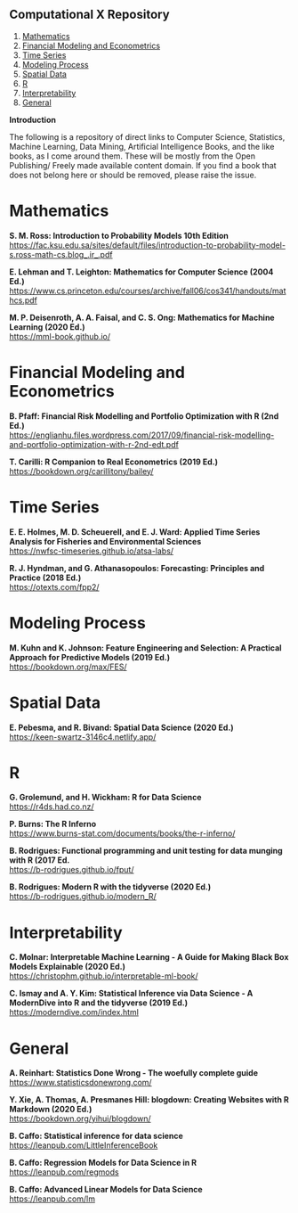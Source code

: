 Computational X Repository
---

<!-- MarkdownTOC autolink="true" autoanchor="true" bracket="round" style="ordered" markdown_preview="github" -->

1. [Mathematics](#mathematics)
1. [Financial Modeling and Econometrics](#financial-modeling-and-econometrics)
1. [Time Series](#time-series)
1. [Modeling Process](#modeling-process)
1. [Spatial Data](#spatial-data)
1. [R](#r)
1. [Interpretability](#interpretability)
1. [General](#general)

<!-- /MarkdownTOC -->

**Introduction**

The following is a repository of direct links to Computer Science, Statistics, Machine Learning, Data Mining, Artificial Intelligence Books, and the like books, as I come around them. These will be mostly from the Open Publishing/ Freely made available content domain. If you find a book that does not belong here or should be removed, please raise the issue.

<a id="mathematics"></a>
# Mathematics

**S. M. Ross: Introduction to Probability Models 10th Edition**  
https://fac.ksu.edu.sa/sites/default/files/introduction-to-probability-model-s.ross-math-cs.blog_.ir_.pdf

**E. Lehman and T. Leighton: Mathematics for Computer Science (2004 Ed.)**  
https://www.cs.princeton.edu/courses/archive/fall06/cos341/handouts/mathcs.pdf

**M. P. Deisenroth, A. A. Faisal, and C. S. Ong: Mathematics for Machine Learning (2020 Ed.)**  
https://mml-book.github.io/

<a id="financial-modeling-and-econometrics"></a>
# Financial Modeling and Econometrics

**B. Pfaff: Financial Risk Modelling and Portfolio Optimization with R (2nd Ed.)**  
https://englianhu.files.wordpress.com/2017/09/financial-risk-modelling-and-portfolio-optimization-with-r-2nd-edt.pdf

**T. Carilli: R Companion to Real Econometrics (2019 Ed.)**  
https://bookdown.org/carillitony/bailey/

<a id="time-series"></a>
# Time Series

**E. E. Holmes, M. D. Scheuerell, and E. J. Ward: Applied Time Series Analysis for Fisheries and Environmental Sciences**  
https://nwfsc-timeseries.github.io/atsa-labs/

**R. J. Hyndman, and G. Athanasopoulos: Forecasting: Principles and Practice (2018 Ed.)**  
https://otexts.com/fpp2/

# Modeling Process

**M. Kuhn and K. Johnson: Feature Engineering and Selection: A Practical Approach for Predictive Models (2019 Ed.)**  
https://bookdown.org/max/FES/

<a id="spatial-data"></a>
# Spatial Data

**E. Pebesma, and R. Bivand: Spatial Data Science (2020 Ed.)**  
https://keen-swartz-3146c4.netlify.app/

<a id="r"></a>
# R

**G. Grolemund, and H. Wickham: R for Data Science**  
https://r4ds.had.co.nz/

**P. Burns: The R Inferno**  
https://www.burns-stat.com/documents/books/the-r-inferno/

**B. Rodrigues: Functional programming and unit testing for data munging with R (2017 Ed.**  
https://b-rodrigues.github.io/fput/

**B. Rodrigues: Modern R with the tidyverse (2020 Ed.)**  
https://b-rodrigues.github.io/modern_R/

<a id="interpretability"></a>
# Interpretability

**C. Molnar: Interpretable Machine Learning - A Guide for Making Black Box Models Explainable (2020 Ed.)**  
https://christophm.github.io/interpretable-ml-book/

**C. Ismay and A. Y. Kim: Statistical Inference via Data Science - A ModernDive into R and the tidyverse (2019 Ed.)**  
https://moderndive.com/index.html

<a id="general"></a>
# General

**A. Reinhart: Statistics Done Wrong - The woefully complete guide**  
https://www.statisticsdonewrong.com/

**Y. Xie, A. Thomas, A. Presmanes Hill: blogdown: Creating Websites with R Markdown (2020 Ed.)**  
https://bookdown.org/yihui/blogdown/

**B. Caffo: Statistical inference for data science**  
https://leanpub.com/LittleInferenceBook

**B. Caffo: Regression Models for Data Science in R**  
https://leanpub.com/regmods

**B. Caffo: Advanced Linear Models for Data Science**  
https://leanpub.com/lm